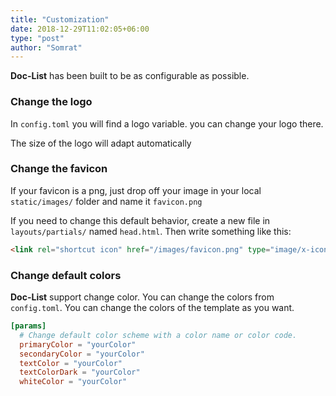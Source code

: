 ```yaml
---
title: "Customization"
date: 2018-12-29T11:02:05+06:00
type: "post"
author: "Somrat"
---
```


**Doc-List** has been built to be as configurable as possible.


### Change the logo

In `config.toml` you will find a logo variable. you can change your logo there.

<div class="alert rounded-0 alert-info">
The size of the logo will adapt automatically
</div>

### Change the favicon

If your favicon is a png, just drop off your image in your local `static/images/` folder and name it `favicon.png`

If you need to change this default behavior, create a new file in `layouts/partials/` named `head.html`. Then write something like this:

```html
<link rel="shortcut icon" href="/images/favicon.png" type="image/x-icon" />
```

### Change default colors

**Doc-List** support change color. You can change the colors from `config.toml`. You can change the colors of the template as you want.


```toml
[params]
  # Change default color scheme with a color name or color code.
  primaryColor = "yourColor"
  secondaryColor = "yourColor"
  textColor = "yourColor"
  textColorDark = "yourColor"
  whiteColor = "yourColor"
```